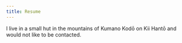 ```yaml
---
title: Resume
---
```


I live in a small hut in the mountains of Kumano Kodō on Kii Hantō and would not
like to be contacted.
